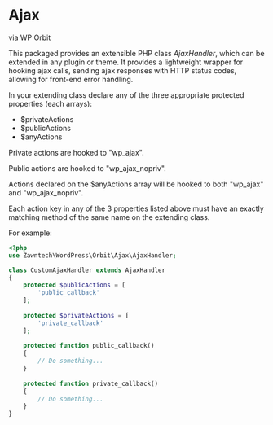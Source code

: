 # Ajax

via WP Orbit

This packaged provides an extensible PHP class *AjaxHandler*, which can be extended in any plugin or theme.
It provides a lightweight wrapper for hooking ajax calls, sending ajax responses with HTTP status codes, allowing
for front-end error handling.

In your extending class declare any of the three appropriate protected properties (each arrays):

- $privateActions
- $publicActions
- $anyActions

Private actions are hooked to "wp_ajax".

Public actions are hooked to "wp_ajax_nopriv".

Actions declared on the $anyActions array will be hooked to both "wp_ajax" and "wp_ajax_nopriv".

Each action key in any of the 3 properties listed above must have an exactly matching method of the 
same name on the extending class.

For example: 

```php
<?php
use Zawntech\WordPress\Orbit\Ajax\AjaxHandler;

class CustomAjaxHandler extends AjaxHandler
{
    protected $publicActions = [
        'public_callback'
    ];
    
    protected $privateActions = [
        'private_callback'
    ];
    
    protected function public_callback()
    {
        // Do something...
    }
    
    protected function private_callback()
    {
        // Do something...
    }
}
```